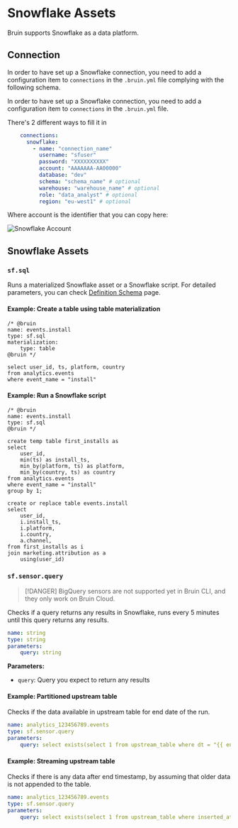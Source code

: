 # Snowflake Assets

Bruin supports Snowflake as a data platform. 

## Connection
In order to have set up a Snowflake connection, you need to add a configuration item to `connections` in the `.bruin.yml` file complying with the following schema.

In order to have set up a Snowflake connection, you need to add a configuration item to `connections` in the `.bruin.yml` file.

There's 2 different ways to fill it in

```yaml
    connections:
      snowflake:
        - name: "connection_name"
          username: "sfuser"
          password: "XXXXXXXXXX"
          account: "AAAAAAA-AA00000"
          database: "dev"
          schema: "schema_name" # optional
          warehouse: "warehouse_name" # optional
          role: "data_analyst" # optional
          region: "eu-west1" # optional
```

Where account is the identifier that you can copy here:

![Snowflake Account](/snowflake.png)



## Snowflake Assets

### `sf.sql`
Runs a materialized Snowflake asset or a Snowflake script. For detailed parameters, you can check [Definition Schema](../assets/definition-schema.md) page.


#### Example: Create a table using table materialization
```bruinsql
/* @bruin
name: events.install
type: sf.sql
materialization:
    type: table
@bruin */

select user_id, ts, platform, country
from analytics.events
where event_name = "install"
```

#### Example: Run a Snowflake script
```bruinsql
/* @bruin
name: events.install
type: sf.sql
@bruin */

create temp table first_installs as
select 
    user_id, 
    min(ts) as install_ts,
    min_by(platform, ts) as platform,
    min_by(country, ts) as country
from analytics.events
where event_name = "install"
group by 1;

create or replace table events.install
select
    user_id, 
    i.install_ts,
    i.platform, 
    i.country,
    a.channel,
from first_installs as i
join marketing.attribution as a
    using(user_id)
```

### `sf.sensor.query`

> [!DANGER]
> BigQuery sensors are not supported yet in Bruin CLI, and they only work on Bruin Cloud.

Checks if a query returns any results in Snowflake, runs every 5 minutes until this query returns any results.

```yaml
name: string
type: string
parameters:
    query: string
```

**Parameters:**
- `query`: Query you expect to return any results

#### Example: Partitioned upstream table
Checks if the data available in upstream table for end date of the run.
```yaml
name: analytics_123456789.events
type: sf.sensor.query
parameters:
    query: select exists(select 1 from upstream_table where dt = "{{ end_date }}"
```

#### Example: Streaming upstream table
Checks if there is any data after end timestamp, by assuming that older data is not appended to the table.
```yaml
name: analytics_123456789.events
type: sf.sensor.query
parameters:
    query: select exists(select 1 from upstream_table where inserted_at > "{{ end_timestamp }}"
```
